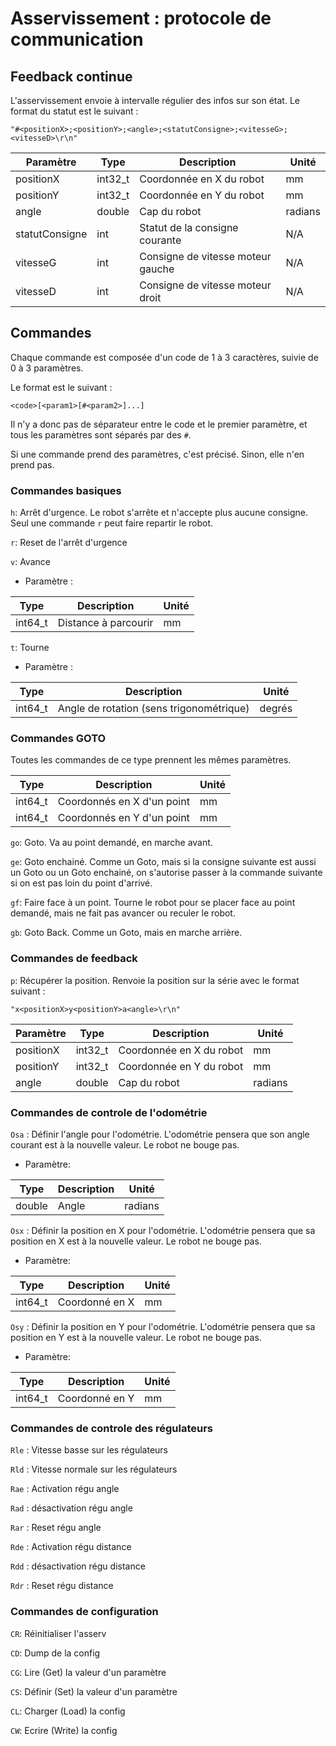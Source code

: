 # Asservissement : protocole de communication

## Feedback continue

L'asservissement envoie à intervalle régulier des infos sur son état.
Le format du statut est le suivant :

`"#<positionX>;<positionY>;<angle>;<statutConsigne>;<vitesseG>;<vitesseD>\r\n"`

| Paramètre      | Type    | Description                       | Unité   |
|----------------|---------|-----------------------------------|---------|
| positionX      | int32_t | Coordonnée en X du robot          | mm      |
| positionY      | int32_t | Coordonnée en Y du robot          | mm      |
| angle          | double  | Cap du robot                      | radians |
| statutConsigne | int     | Statut de la consigne courante    | N/A     |
| vitesseG       | int     | Consigne de vitesse moteur gauche | N/A     |
| vitesseD       | int     | Consigne de vitesse moteur droit  | N/A     |

## Commandes

Chaque commande est composée d'un code de 1 à 3 caractères, suivie
de 0 à 3 paramètres.

Le format est le suivant :

`<code>[<param1>[#<param2>]...]`

Il n'y a donc pas de séparateur entre le code et le premier paramètre,
et tous les paramètres sont séparés par des `#`.

Si une commande prend des paramètres, c'est précisé. Sinon, elle n'en
prend pas.

### Commandes basiques

`h`: Arrêt d'urgence. Le robot s'arrête et n'accepte plus aucune
    consigne. Seul une commande `r` peut faire repartir le robot.

`r`: Reset de l'arrêt d'urgence

`v`: Avance

* Paramètre :

| Type    | Description          | Unité |
|---------|----------------------|-------|
| int64_t | Distance à parcourir | mm    |

`t`: Tourne

* Paramètre :

| Type    | Description                              | Unité  |
|---------|------------------------------------------|--------|
| int64_t | Angle de rotation (sens trigonométrique) | degrés |

### Commandes GOTO

Toutes les commandes de ce type prennent les mêmes paramètres.

| Type    | Description                | Unité |
|---------|----------------------------|-------|
| int64_t | Coordonnés en X d'un point | mm    |
| int64_t | Coordonnés en Y d'un point | mm    |

`go`: Goto. Va au point demandé, en marche avant.

`ge`: Goto enchainé. Comme un Goto, mais si la consigne suivante est
        aussi un Goto ou un Goto enchainé, on s'autorise passer à la
        commande suivante si on est pas loin du point d'arrivé.

`gf`: Faire face à un point. Tourne le robot pour se placer face au
        point demandé, mais ne fait pas avancer ou reculer le robot.

`gb`: Goto Back. Comme un Goto, mais en marche arrière.

### Commandes de feedback

`p`: Récupérer la position. Renvoie la position sur la série avec le
    format suivant :

`"x<positionX>y<positionY>a<angle>\r\n"`

| Paramètre | Type    | Description              | Unité   |
|-----------|---------|--------------------------|---------|
| positionX | int32_t | Coordonnée en X du robot | mm      |
| positionY | int32_t | Coordonnée en Y du robot | mm      |
| angle     | double  | Cap du robot             | radians |

### Commandes de controle de l'odométrie

`Osa` : Définir l'angle pour l'odométrie. L'odométrie pensera que son
    angle courant est à la nouvelle valeur. Le robot ne bouge pas.

* Paramètre:

| Type   | Description | Unité   |
|--------|-------------|---------|
| double | Angle       | radians |

`Osx` : Définir la position en X pour l'odométrie. L'odométrie pensera
    que sa position en X est à la nouvelle valeur. Le robot ne bouge pas.

* Paramètre:

| Type    | Description    | Unité |
|---------|----------------|-------|
| int64_t | Coordonné en X | mm    |

`Osy` : Définir la position en Y pour l'odométrie. L'odométrie pensera
    que sa position en Y est à la nouvelle valeur. Le robot ne bouge pas.

* Paramètre:

| Type    | Description    | Unité |
|---------|----------------|-------|
| int64_t | Coordonné en Y | mm    |

### Commandes de controle des régulateurs

`Rle` : Vitesse basse sur les régulateurs

`Rld` : Vitesse normale sur les régulateurs

`Rae` : Activation régu angle

`Rad` : désactivation régu angle

`Rar` : Reset régu angle

`Rde` : Activation régu distance

`Rdd` : désactivation régu distance

`Rdr` : Reset régu distance

### Commandes de configuration

`CR`: Réinitialiser l'asserv

`CD`: Dump de la config

`CG`: Lire (Get) la valeur d'un paramètre

`CS`: Définir (Set) la valeur d'un paramètre

`CL`: Charger (Load) la config

`CW`: Ecrire (Write) la config

